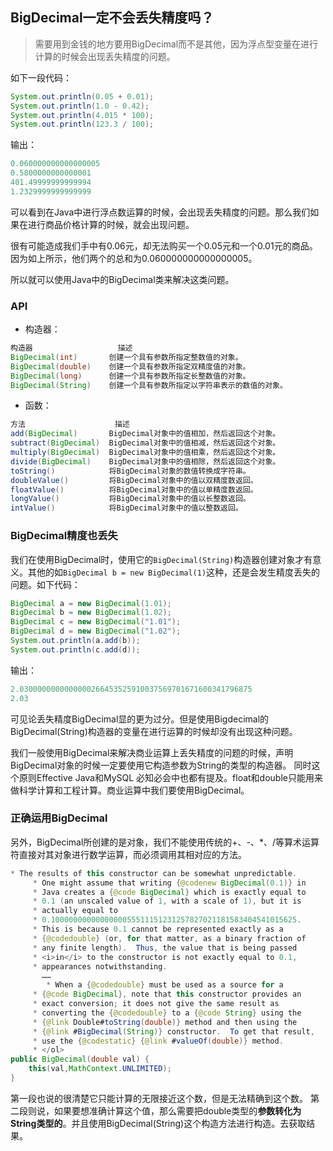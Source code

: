 ## BigDecimal一定不会丢失精度吗？
> 需要用到金钱的地方要用BigDecimal而不是其他，因为浮点型变量在进行计算的时候会出现丢失精度的问题。

如下一段代码：
```java
System.out.println(0.05 + 0.01);  
System.out.println(1.0 - 0.42);  
System.out.println(4.015 * 100);  
System.out.println(123.3 / 100);  
```
输出：
```java
0.060000000000000005
0.5800000000000001
401.49999999999994
1.2329999999999999
```
可以看到在Java中进行浮点数运算的时候，会出现丢失精度的问题。那么我们如果在进行商品价格计算的时候，就会出现问题。

很有可能造成我们手中有0.06元，却无法购买一个0.05元和一个0.01元的商品。
因为如上所示，他们两个的总和为0.060000000000000005。

所以就可以使用Java中的BigDecimal类来解决这类问题。

### API

- 构造器：
```java
构造器                   描述
BigDecimal(int)       创建一个具有参数所指定整数值的对象。
BigDecimal(double)    创建一个具有参数所指定双精度值的对象。
BigDecimal(long)      创建一个具有参数所指定长整数值的对象。
BigDecimal(String)    创建一个具有参数所指定以字符串表示的数值的对象。
```
- 函数：
```java
方法                    描述
add(BigDecimal)       BigDecimal对象中的值相加，然后返回这个对象。
subtract(BigDecimal)  BigDecimal对象中的值相减，然后返回这个对象。
multiply(BigDecimal)  BigDecimal对象中的值相乘，然后返回这个对象。
divide(BigDecimal)    BigDecimal对象中的值相除，然后返回这个对象。
toString()            将BigDecimal对象的数值转换成字符串。
doubleValue()         将BigDecimal对象中的值以双精度数返回。
floatValue()          将BigDecimal对象中的值以单精度数返回。
longValue()           将BigDecimal对象中的值以长整数返回。
intValue()            将BigDecimal对象中的值以整数返回。
```

### BigDecimal精度也丢失
我们在使用BigDecimal时，使用它的`BigDecimal(String)`构造器创建对象才有意义。其他的如`BigDecimal b = new BigDecimal(1)`这种，还是会发生精度丢失的问题。如下代码：
```java
BigDecimal a = new BigDecimal(1.01);
BigDecimal b = new BigDecimal(1.02);
BigDecimal c = new BigDecimal("1.01");
BigDecimal d = new BigDecimal("1.02");
System.out.println(a.add(b));
System.out.println(c.add(d));
```
输出：
```java
2.0300000000000000266453525910037569701671600341796875
2.03
```

可见论丢失精度BigDecimal显的更为过分。但是使用Bigdecimal的BigDecimal(String)构造器的变量在进行运算的时候却没有出现这种问题。

我们一般使用BigDecimal来解决商业运算上丢失精度的问题的时候，声明BigDecimal对象的时候一定要使用它构造参数为String的类型的构造器。
同时这个原则Effective Java和MySQL 必知必会中也都有提及。float和double只能用来做科学计算和工程计算。商业运算中我们要使用BigDecimal。

### 正确运用BigDecimal
另外，BigDecimal所创建的是对象，我们不能使用传统的+、-、*、/等算术运算符直接对其对象进行数学运算，而必须调用其相对应的方法。

```java
* The results of this constructor can be somewhat unpredictable.  
     * One might assume that writing {@codenew BigDecimal(0.1)} in  
     * Java creates a {@code BigDecimal} which is exactly equal to  
     * 0.1 (an unscaled value of 1, with a scale of 1), but it is  
     * actually equal to  
     * 0.1000000000000000055511151231257827021181583404541015625.  
     * This is because 0.1 cannot be represented exactly as a  
     * {@codedouble} (or, for that matter, as a binary fraction of  
     * any finite length).  Thus, the value that is being passed  
     * <i>in</i> to the constructor is not exactly equal to 0.1,  
     * appearances notwithstanding.  
       ……  
        * When a {@codedouble} must be used as a source for a  
     * {@code BigDecimal}, note that this constructor provides an  
     * exact conversion; it does not give the same result as  
     * converting the {@codedouble} to a {@code String} using the  
     * {@link Double#toString(double)} method and then using the  
     * {@link #BigDecimal(String)} constructor.  To get that result,  
     * use the {@codestatic} {@link #valueOf(double)} method.  
     * </ol>  
public BigDecimal(double val) {  
    this(val,MathContext.UNLIMITED);  
}  
```

第一段也说的很清楚它只能计算的无限接近这个数，但是无法精确到这个数。
第二段则说，如果要想准确计算这个值，那么需要把double类型的**参数转化为String类型的**。并且使用BigDecimal(String)这个构造方法进行构造。去获取结果。